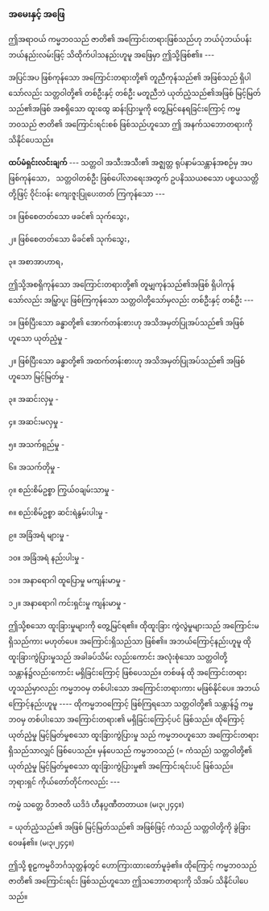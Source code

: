 ### အမေးနှင့် အဖြေ

ဤအရာဝယ် ကမ္မဘ၀သည် ဇာတိ၏ အကြောင်းတရားဖြစ်သည်ဟု ဘယ်ပုံဘယ်ပန်း ဘယ်နည်းလမ်းဖြင့်
သိထိုက်ပါသနည်းဟူမူ အဖြေမှာ ဤသို့ဖြစ်၏။ ---

အပြင်အပ ဖြစ်ကုန်သော အကြောင်းတရားတို့၏ တူညီကုန်သည်၏ အဖြစ်သည် ရှိပါသော်လည်း
သတ္တဝါတို့၏ တစ်ဦးနှင့် တစ်ဦး မတူညီဘဲ ယုတ်ညံ့သည်၏အဖြစ် မြင့်မြတ်သည်၏အဖြစ် အစရှိသော ထူးထွေ
ဆန်းပြားမှုကို တွေ့မြင်နေရခြင်းကြောင့် ကမ္မဘ၀သည် ဇာတိ၏ အကြောင်းရင်းစစ် ဖြစ်သည်ဟူသော ဤ
အနက်သဘောတရားကို သိနိုင်ပေသည်။

**ထပ်မံရှင်းလင်းချက်** --- သတ္တဝါ အသီးအသီး၏ အဇ္ဈတ္တ ရုပ်နာမ်သန္တာန်အစဉ်မှ အပဖြစ်ကုန်သော，
သတ္တဝါတစ်ဦး ဖြစ်ပေါ်လာရေးအတွက် ဥပနိဿယစသော ပစ္စယသတ္တိတို့ဖြင့် ဝိုင်းဝန်း ကျေးဇူးပြုပေးတတ်
ကြကုန်သော ---

၁။ ဖြစ်စေတတ်သော ဖခင်၏ သုက်သွေး，

၂။ ဖြစ်စေတတ်သော မိခင်၏ သုက်သွေး，

၃။ အစာအာဟာရ，

ဤသို့အစရှိကုန်သော အကြောင်းတရားတို့၏ တူမျှကုန်သည်၏အဖြစ် ရှိပါကုန်သော်လည်း အမြွှာပူး
ဖြစ်ကြကုန်သော သတ္တဝါတို့သော်မှလည်း တစ်ဦးနှင့် တစ်ဦး ---

၁။ ဖြစ်ပြီးသော ခန္ဓာတို့၏ အောက်တန်းစားဟု အသိအမှတ်ပြုအပ်သည်၏ အဖြစ်ဟူသော ယုတ်ညံ့မှု -

၂။ ဖြစ်ပြီးသော ခန္ဓာတို့၏ အထက်တန်းစားဟု အသိအမှတ်ပြုအပ်သည်၏ အဖြစ်ဟူသော မြင့်မြတ်မှု -

၃။ အဆင်းလှမှု -

၄။ အဆင်းမလှမှု -

၅။ အသက်ရှည်မှု -

၆။ အသက်တိုမှု -

၇။ စည်းစိမ်ဥစ္စာ ကြွယ်၀ချမ်းသာမှု -

၈။ စည်းစိမ်ဥစ္စာ ဆင်းရဲနွမ်းပါးမှု -

၉။ အခြံအရံ များမှု -

၁၀။ အခြံအရံ နည်းပါးမှု -

၁၁။ အနာရောဂါ ထူပြောမှု မကျန်းမာမှု -

၁၂။ အနာရောဂါ ကင်းရှင်းမှု ကျန်းမာမှု -

ဤသို့စသော ထူးခြားမှုများကို တွေ့မြင်ရ၏။ ထိုထူးခြား ကွဲလွဲမှုများသည် အကြောင်းမရှိသည်ကား
မဟုတ်ပေ။ အကြောင်းရှိသည်သာ ဖြစ်၏။ အဘယ်ကြောင့်နည်းဟူမူ ထိုထူးခြားကွဲပြားမှုသည် အခါခပ်သိမ်း
လည်းကောင်း အလုံးစုံသော သတ္တဝါတို့ သန္တာန်၌လည်းကောင်း မရှိခြင်းကြောင့် ဖြစ်ပေသည်။ တစ်ဖန် ထို
အကြောင်းတရားဟူသည်မှာလည်း ကမ္မဘ၀မှ တစ်ပါးသော အကြောင်းတရားကား မဖြစ်နိုင်ပေ။ အဘယ်
ကြောင့်နည်းဟူမူ ---- ထိုကမ္မဘ၀ကြောင့် ဖြစ်ကြရသော သတ္တဝါတို့၏ သန္တာန်၌ ကမ္မဘ၀မှ တစ်ပါးသော
အကြောင်းတရား၏ မရှိခြင်းကြောင့်ပင် ဖြစ်သည်။ ထိုကြောင့် ယုတ်ညံ့မှု မြင့်မြတ်မှုစသော ထူးခြားကွဲပြားမှု
သည် ကမ္မဘ၀ဟူသော အကြောင်းတရား ရှိသည်သာလျှင် ဖြစ်ပေသည်။ မှန်ပေသည် ကမ္မဘ၀သည် (= ကံသည်)
သတ္တဝါတို့၏ ယုတ်ညံ့မှု မြင့်မြတ်မှုစသော ထူးခြားကွဲပြားမှု၏ အကြောင်းရင်းပင် ဖြစ်သည်။ ဘုရားရှင်
ကိုယ်တော်တိုင်ကလည်း ---

ကမ္မံ သတ္တေ ဝိဘဇတိ ယဒိဒံ ဟီနပ္ပဏီတတာယ။ (မ၊၃၊၂၄၄။)

= ယုတ်ညံ့သည်၏ အဖြစ် မြင့်မြတ်သည်၏ အဖြစ်ဖြင့် ကံသည် သတ္တဝါတို့ကို ခွဲခြားဝေဖန်၏။
<r>(မ၊၃၊၂၄၄။)</r>

ဤသို့ စူဠကမ္မဝိဘင်္ဂသုတ္တန်တွင် ဟောကြားထားတော်မူခဲ့၏။ ထိုကြောင့် ကမ္မဘ၀သည် ဇာတိ၏
အကြောင်းရင်း ဖြစ်သည်ဟူသော ဤသဘောတရားကို သိအပ် သိနိုင်ပါပေသည်။
